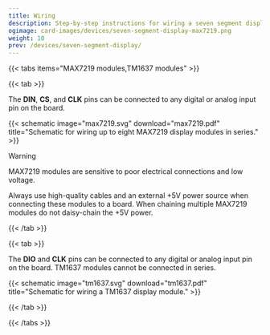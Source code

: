 ```yaml
---
title: Wiring
description: Step-by-step instructions for wiring a seven segment display module.
ogimage: card-images/devices/seven-segment-display-max7219.png
weight: 10
prev: /devices/seven-segment-display/
---
```


{{< tabs items="MAX7219 modules,TM1637 modules" >}}

{{< tab >}}

The **DIN**, **CS**, and **CLK** pins can be connected to any digital or analog input pin on the board.

{{< schematic image="max7219.svg" download="max7219.pdf" title="Schematic for wiring up to eight MAX7219 display modules in series." >}}

> [!WARNING]
> MAX7219 modules are sensitive to poor electrical connections and low voltage.
>
> Always use high-quality cables and an external +5V power source when connecting these modules to a board. When chaining multiple MAX7219 modules do not daisy-chain the +5V power.

{{< /tab >}}

{{< tab >}}

The **DIO** and **CLK** pins can be connected to any digital or analog input pin on the board. TM1637 modules cannot be connected in series.

{{< schematic image="tm1637.svg" download="tm1637.pdf" title="Schematic for wiring a TM1637 display module." >}}

{{< /tab >}}

{{< /tabs >}}
